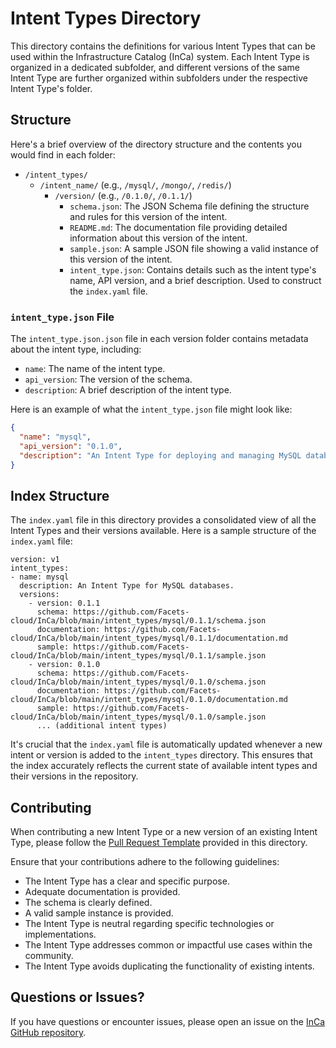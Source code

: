 # Intent Types Directory

This directory contains the definitions for various Intent Types that can be used within the Infrastructure Catalog (InCa) system. Each Intent Type is organized in a dedicated subfolder, and different versions of the same Intent Type are further organized within subfolders under the respective Intent Type's folder.

## Structure

Here's a brief overview of the directory structure and the contents you would find in each folder:

- `/intent_types/`
    - `/intent_name/` (e.g., `/mysql/`, `/mongo/`, `/redis/`)
        - `/version/` (e.g., `/0.1.0/`, `/0.1.1/`)
            - `schema.json`: The JSON Schema file defining the structure and rules for this version of the intent.
            - `README.md`: The documentation file providing detailed information about this version of the intent.
            - `sample.json`: A sample JSON file showing a valid instance of this version of the intent.
            - `intent_type.json`: Contains details such as the intent type's name, API version, and a brief description. Used to construct the `index.yaml` file.

### `intent_type.json` File

The `intent_type.json.json` file in each version folder contains metadata about the intent type, including:

- `name`: The name of the intent type.
- `api_version`: The version of the schema.
- `description`: A brief description of the intent type.

Here is an example of what the `intent_type.json` file might look like:

```json
{
  "name": "mysql",
  "api_version": "0.1.0",
  "description": "An Intent Type for deploying and managing MySQL databases."
}
```

## Index Structure

The `index.yaml` file in this directory provides a consolidated view of all the Intent Types and their versions available. Here is a sample structure of the `index.yaml` file:

```
version: v1
intent_types:
- name: mysql
  description: An Intent Type for MySQL databases.
  versions:
    - version: 0.1.1
      schema: https://github.com/Facets-cloud/InCa/blob/main/intent_types/mysql/0.1.1/schema.json
      documentation: https://github.com/Facets-cloud/InCa/blob/main/intent_types/mysql/0.1.1/documentation.md
      sample: https://github.com/Facets-cloud/InCa/blob/main/intent_types/mysql/0.1.1/sample.json
    - version: 0.1.0
      schema: https://github.com/Facets-cloud/InCa/blob/main/intent_types/mysql/0.1.0/schema.json
      documentation: https://github.com/Facets-cloud/InCa/blob/main/intent_types/mysql/0.1.0/documentation.md
      sample: https://github.com/Facets-cloud/InCa/blob/main/intent_types/mysql/0.1.0/sample.json
      ... (additional intent types)
```

It's crucial that the `index.yaml` file is automatically updated whenever a new intent or version is added to the `intent_types` directory. This ensures that the index accurately reflects the current state of available intent types and their versions in the repository.

## Contributing

When contributing a new Intent Type or a new version of an existing Intent Type, please follow the [Pull Request Template](./PULL_REQUEST_TEMPLATE.md) provided in this directory.

Ensure that your contributions adhere to the following guidelines:
- The Intent Type has a clear and specific purpose.
- Adequate documentation is provided.
- The schema is clearly defined.
- A valid sample instance is provided.
- The Intent Type is neutral regarding specific technologies or implementations.
- The Intent Type addresses common or impactful use cases within the community.
- The Intent Type avoids duplicating the functionality of existing intents.

## Questions or Issues?

If you have questions or encounter issues, please open an issue on the [InCa GitHub repository](https://github.com/Facets-cloud/InCa/issues).
